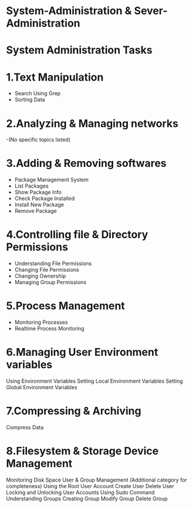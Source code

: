 # System-Administration & Sever-Administration

# System Administration Tasks 
# 1.Text Manipulation
  - Search Using Grep
  - Sorting Data
# 2.Analyzing & Managing networks 
  -(No specific topics listed)
# 3.Adding & Removing softwares
  - Package Management System
  - List Packages
  - Show Package Info
  - Check Package Installed
  - Install New Package
  - Remove Package
# 4.Controlling file & Directory Permissions 
  - Understanding File Permissions
  - Changing File Permissions
  - Changing Ownership
  - Managing Group Permissions
# 5.Process Management 
  - Monitoring Processes
  - Realtime Process Monitoring
# 6.Managing User Environment variables
  Using Environment Variables
  Setting Local Environment Variables
  Setting Global Environment Variables
# 7.Compressing & Archiving 
  Compress Data
# 8.Filesystem & Storage Device Management 
  Monitoring Disk Space
  User & Group Management (Additional category for completeness)
  Using the Root User Account
  Create User
  Delete User
  Locking and Unlocking User Accounts
  Using Sudo Command
  Understanding Groups
  Creating Group
  Modify Group
  Delete Group
